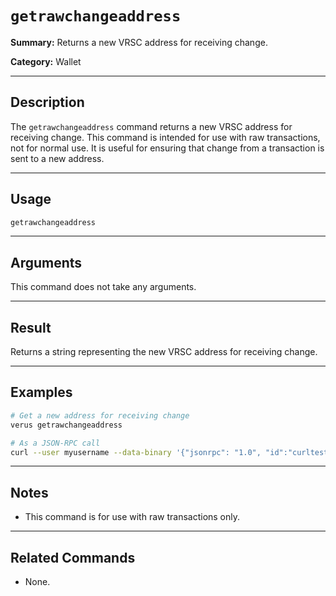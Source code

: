 # `getrawchangeaddress`

**Summary:**
Returns a new VRSC address for receiving change.

**Category:**
Wallet

---

## Description
The `getrawchangeaddress` command returns a new VRSC address for receiving change. This command is intended for use with raw transactions, not for normal use. It is useful for ensuring that change from a transaction is sent to a new address.

---

## Usage
```bash
getrawchangeaddress
```

---

## Arguments
This command does not take any arguments.

---

## Result
Returns a string representing the new VRSC address for receiving change.

---

## Examples
```bash
# Get a new address for receiving change
verus getrawchangeaddress

# As a JSON-RPC call
curl --user myusername --data-binary '{"jsonrpc": "1.0", "id":"curltest", "method": "getrawchangeaddress", "params": [] }' -H 'content-type: text/plain;' http://127.0.0.1:27486/
```

---

## Notes
- This command is for use with raw transactions only.

---

## Related Commands
- None. 